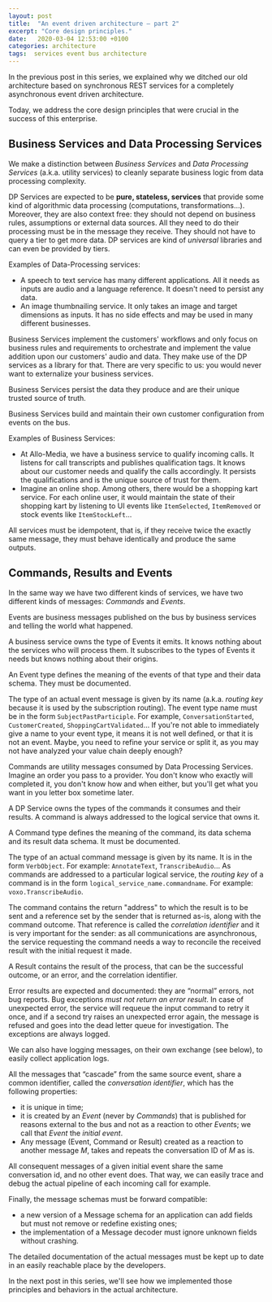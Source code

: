 ```yaml
---
layout: post
title:  "An event driven architecture — part 2"
excerpt: "Core design principles."
date:   2020-03-04 12:53:00 +0100
categories: architecture
tags:  services event bus architecture
---
```


In the previous post in this series, we explained why we ditched our old architecture based on synchronous REST services for a completely asynchronous event driven architecture.

Today, we address the core design principles that were crucial in the success of this enterprise.

## Business Services and Data Processing Services

We make a distinction between *Business Services* and *Data Processing Services* (a.k.a. utility services) to cleanly separate business logic from data processing complexity.

DP Services are expected to be  **pure, stateless, services** that provide some kind of algorithmic data processing (computations, transformations…). Moreover, they are also context free: they should not depend on business rules, assumptions or external data sources. All they need to do their processing must be in the message they receive. They should not have to query a tier to get more data. DP services are kind of *universal* libraries and can even be provided by tiers.

Examples of Data-Processing services:

* A speech to text service has many different applications. All it needs as inputs are audio and a language reference. It doesn't need to persist any data.
* An image thumbnailing service. It only takes an image and target dimensions as inputs. It has no side effects and may be used in many different businesses.

Business Services implement the customers' workflows and only focus on business rules and requirements to orchestrate and implement the value addition upon our customers' audio and data. They make use of the DP services as a library for that. There are very specific to us: you would never want to externalize your business services.

Business Services persist the data they produce and are their unique trusted source of truth.

Business Services build and maintain their own customer configuration from events on the bus.

Examples of Business Services:

* At Allo-Media, we have a business service to qualify incoming calls. It listens for call transcripts and publishes qualification tags. It knows about our customer needs and qualify the calls accordingly. It persists the qualifications and is the unique source of trust for them.
* Imagine an online shop. Among others, there would be a shopping kart service. For each online user, it would maintain the state of their shopping kart by listening to UI events like `ItemSelected`, `ItemRemoved` or stock events like `ItemStockLeft`…

All services must be idempotent, that is, if they receive twice the exactly same message, they must behave identically and produce the same outputs.

## Commands, Results and Events

In the same way we have two different kinds of services, we have two different kinds of messages: *Commands* and *Events*.

Events are business messages published on the bus by business services and telling the world what happened.

A business service owns the type of Events it emits. It knows nothing about the services who will process them. It subscribes to the types of Events it needs but knows nothing about their origins.

An Event type defines the meaning of the events of that type and their data schema. They must be documented.

The type of an actual event message is given by its name (a.k.a. *routing key* because it is used by the subscription routing). The event type name must be in the form `SubjectPastParticiple`. For example, `ConversationStarted`, `CustomerCreated`, `ShoppingCartValidated`… If you're not able to immediately give a name to your event type, it means it is not well defined, or that it is not an event. Maybe, you need to refine your service or split it, as you may not have analyzed your value chain deeply enough?

Commands are utility messages consumed by Data Processing Services. Imagine an order you pass to a provider. You don't know who exactly will completed it, you don't know how and when either, but you'll get what you want in you letter box sometime later.

A DP Service owns the types of the commands it consumes and their results. A command is always addressed to the logical service that owns it.

A Command type defines the meaning of the command, its data schema and its result data schema. It must be documented.

The type of an actual command message is given by its name. It is in the form `VerbObject`. For example: `AnnotateText`, `TranscribeAudio`…
As commands are addressed to a particular logical service, the *routing key* of a command is in the form `logical_service_name.commandname`. For example: `voxo.TranscribeAudio`.

The command contains the return "address" to which the result is to be sent and a reference set by the sender that is returned as-is, along with the command outcome. That reference is called the *correlation identifier* and it is very important for the sender: as all communications are asynchronous, the service requesting the command needs a way to reconcile the received result with the initial request it made.

A Result contains the result of the process, that can be the successful outcome, or an error, and the correlation identifier.

Error results are expected and documented: they are “normal” errors, not bug reports. Bug exceptions *must not return an error result*. In case of unexpected error, the service will requeue the input command to retry it once, and if a second try raises an unexpected error again, the message is refused and goes into the dead letter queue for investigation. The exceptions are always logged.

We can also have logging messages, on their own exchange (see below), to easily collect application logs.

All the messages that “cascade” from the same source event, share a common identifier, called the *conversation identifier*, which has the following properties:
- it is unique in time;
- it is created by an *Event* (never by *Commands*) that is published for reasons external to the bus and not as a reaction to other *Event*s; we call that *Event* the *initial event*.
- Any message (Event, Command or Result) created as a reaction to another message *M*, takes and repeats the conversation ID of *M* as is.

All consequent messages of a given initial event share the same conversation id, and no other event does. That way, we can easily trace and debug the actual pipeline of each incoming call for example.

Finally, the message schemas must be forward compatible:

- a new version of a Message schema for an application can add fields but must not remove or redefine existing ones;
- the implementation of a Message decoder must ignore unknown fields without crashing.

The detailed documentation of the actual messages must be kept up to date in an easily reachable place by the developers.


In the next post in this series, we'll see how we implemented those principles and behaviors in the actual architecture.


